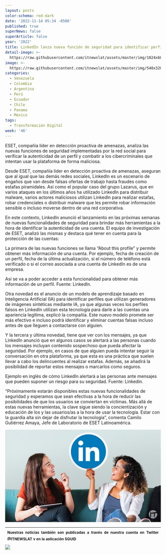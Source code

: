 ```yaml
---
layout: posts
color-schema: red-dark
date: '2022-11-14 05:34 -0500'
published: true
superNews: false
superArticle: false
year: '2022'
title: LinkedIn lanza nueva función de seguridad para identificar perfiles falsos
detail-image: >-
  https://raw.githubusercontent.com/itnewslat/assets/master/img/1024x680/chicas-linkedin-g.jpg
image: >-
  https://raw.githubusercontent.com/itnewslat/assets/master/img/540x320/chicas-linkedin-p.jpg
categories:
  - Venezuela
  - Colombia
  - Argentina
  - Perú
  - Ecuador
  - Chile
  - Panama
  - Mexico
tags:
  - Transformación Digital
week: '46'
---
```

ESET, compañía líder en detección proactiva de amenazas, analiza las nuevas funciones de seguridad implementadas por la red social para verificar la autenticidad de un perfil y combatir a los cibercriminales que intentan usar la plataforma de forma maliciosa.

Desde ESET, compañía líder en detección proactiva de amenazas, aseguran que al igual que las demás redes sociales, LinkedIn es un escenario de engaños que van desde falsas ofertas de trabajo hasta fraudes como estafas piramidales. Así como el popular caso del grupo Lazarus, que en varios ataques en los últimos años ha utilizado LinkedIn para distribuir malware, varios actores maliciosos utilizan LinkedIn para realizar estafas, robar credenciales o distribuir malware que les permite robar información sensible o incluso moverse dentro de una red corporativa.

En este contexto, LinkedIn anunció el lanzamiento en las próximas semanas de nuevas funcionalidades de seguridad para brindar más herramientas a la hora de identificar la autenticidad de una cuenta. El equipo de investigación de ESET, analizó las mismas y destaca qué tener en cuenta para la protección de las cuentas:

La primera de las nuevas funciones se llama “About this profile” y permite obtener más información de una cuenta. Por ejemplo, fecha de creación de un perfil, fecha de la última actualización, si el número de teléfono está verificado o si el correo asociada a una cuenta de LinkedIn es de una empresa.

Así se va a poder acceder a esta funcionalidad para obtener más información de un perfil. Fuente: LinkedIn.

Otra novedad es el anuncio de un modelo de aprendizaje basado en Inteligencia Artificial (IA) para identificar perfiles que utilizan generadores de imágenes sintéticas mediante IA, ya que algunas veces los perfiles falsos en LinkedIn utilizan esta tecnología para darle a las cuentas una apariencia legítima, explicó la compañía. Este nuevo modelo promete ser más efectivo e incluso podrá identificar y eliminar cuentas falsas incluso antes de que lleguen a contactarse con alguien.

Y la tercera y última novedad, tiene que ver con los mensajes, ya que LinkedIn anunció que en algunos casos se alertará a las personas cuando los mensajes incluyan contenido sospechoso que pueda afectar la seguridad. Por ejemplo, en casos de que alguien pueda intentar seguir la conversación en otra plataforma, ya que esta es una práctica que suelen llevar a cabo los delincuentes al realizar estafas. Además, se añadirá la posibilidad de reportar estos mensajes o marcarlos como seguros.

Ejemplo en inglés de cómo LinkedIn alertará a las personas ante mensajes que pueden suponer un riesgo para su seguridad. Fuente: Linkedin.

“Próximamente estarán disponibles estas nuevas funcionalidades de seguridad y esperamos que sean efectivas a la hora de reducir las posibilidades de que los usuarios se conviertan en víctimas. Más allá de estas nuevas herramientas, la clave sigue siendo la concientización y educación de los y las usuarios/as a la hora de usar la tecnología. Estar con la guardia alta sin dejar de disfrutar la tecnología”, comenta Camilo Gutiérrez Amaya, Jefe de Laboratorio de ESET Latinoamérica.

![](https://raw.githubusercontent.com/itnewslat/assets/master/img/540x320/chicas-linkedin-p.jpg)

<table style="height: 42px;" width="569">
<tbody>
<tr>
<td style="text-align: justify;"><sub><strong>Nuestras noticias también son publicadas a través de nuestra cuenta en Twitter <a href="https://twitter.com/itnewslat?lang=es">@ITNEWSLAT</a> y en la aplicación <a href="https://squidapp.co/en/">SQUID</a></strong></sub></td>
</tr>
</tbody>
</table>

<img src="https://tracker.metricool.com/c3po.jpg?hash=56f88a41e39ab42c063cc51676587a04"/>